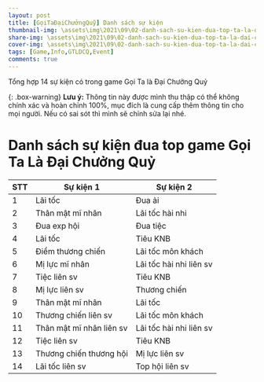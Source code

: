 ```yaml
---
layout: post
title: [GọiTaĐạiChưởngQuỹ] Danh sách sự kiện 
thumbnail-img: \assets\img\2021\09\02-danh-sach-su-kien-dua-top-ta-la-dai-chuong-quy\thumbnail.jpg
share-img: \assets\img\2021\09\02-danh-sach-su-kien-dua-top-ta-la-dai-chuong-quy\share-img.jpg
cover-img: \assets\img\2021\09\02-danh-sach-su-kien-dua-top-ta-la-dai-chuong-quy\share-img.jpg
tags: [Game,Info,GTLDCQ,Event]
comments: true
---
```


Tổng hợp 14 sự kiện có trong game Gọi Ta là Đại Chưởng Quỷ

{: .box-warning}
**Lưu ý:** Thông tin này được mình thu thập có thể không chính xác và hoàn chỉnh 100%, mục đích là cung cấp thêm thông tin cho mọi người. Nếu có sai sót thì mình sẽ chỉnh sửa lại nhé.

# Danh sách sự kiện đua top game **Gọi Ta Là Đại Chưởng Quỷ**

| STT | Sự kiện 1                | Sự kiện 2               |
|-----|--------------------------|-------------------------|
| 1   | Lãi tốc                  | Đua ải                  |
| 2   | Thân mật mĩ nhân         | Lãi tốc hài nhi         |
| 3   | Đua exp hội              | Đua tiệc                |
| 4   | Lãi tốc                  | Tiêu KNB                |
| 5   | Điểm thương chiến        | Lãi tốc môn khách       |
| 6   | Mị lực mĩ nhân           | Lãi tốc hài nhi liên sv |
| 7   | Tiệc liên sv             | Tiêu KNB                |
| 8   | Mị lực liên sv           | Thương chiến            |
| 9   | Thân mật mĩ nhân         | Lãi tốc                 |
| 10  | Thương chiến liên sv     | Lãi tốc môn khách       |
| 11  | Thân mật mĩ nhân liên sv | Lãi tốc hài nhi liên sv |
| 12  | Tiệc liên sv             | Tiêu KNB                |
| 13  | Thương chiến thương hội  | Mị lực liên sv          |
| 14  | Lãi tốc liên sv          | Top hội liên sv         |